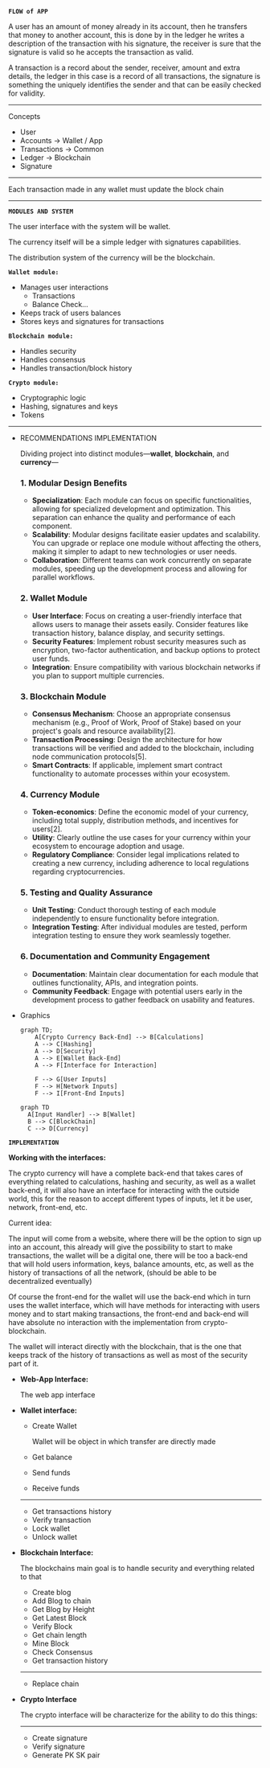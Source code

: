 **`FLOW of APP`**

A user has an amount of money already in its account, then he transfers that money to another account, this is done by in the ledger he writes a description of the transaction with his signature, the receiver is sure that the signature is valid so he accepts the transaction as valid.

A transaction is a record about the sender, receiver, amount and extra details, the ledger in this case is a record of all transactions, the signature is something the uniquely identifies the sender and that can be easily checked for validity.

---

Concepts

- User
- Accounts → Wallet / App
- Transactions → Common
- Ledger → Blockchain
- Signature

---

Each transaction made in any wallet must update the block chain

---

**`MODULES AND SYSTEM`**

The user interface with the system will be wallet.

The currency itself will be a simple ledger with signatures capabilities.

The distribution system of the currency will be the blockchain.

**`Wallet module:`**

- Manages user interactions
    - Transactions
    - Balance Check…
- Keeps track of users balances
- Stores keys and signatures for transactions

**`Blockchain module:`**

- Handles security
- Handles consensus
- Handles transaction/block history

**`Crypto module:`**

- Cryptographic logic
- Hashing, signatures and keys
- Tokens

---

- RECOMMENDATIONS IMPLEMENTATION

    Dividing project into distinct modules—**wallet**, **blockchain**, and **currency**—

    ### 1. **Modular Design Benefits**

    - **Specialization**: Each module can focus on specific functionalities, allowing for specialized development and optimization. This separation can enhance the quality and performance of each component.
    - **Scalability**: Modular designs facilitate easier updates and scalability. You can upgrade or replace one module without affecting the others, making it simpler to adapt to new technologies or user needs.
    - **Collaboration**: Different teams can work concurrently on separate modules, speeding up the development process and allowing for parallel workflows.

    ### 2. **Wallet Module**

    - **User Interface**: Focus on creating a user-friendly interface that allows users to manage their assets easily. Consider features like transaction history, balance display, and security settings.
    - **Security Features**: Implement robust security measures such as encryption, two-factor authentication, and backup options to protect user funds.
    - **Integration**: Ensure compatibility with various blockchain networks if you plan to support multiple currencies.

    ### 3. **Blockchain Module**

    - **Consensus Mechanism**: Choose an appropriate consensus mechanism (e.g., Proof of Work, Proof of Stake) based on your project's goals and resource availability[2].
    - **Transaction Processing**: Design the architecture for how transactions will be verified and added to the blockchain, including node communication protocols[5].
    - **Smart Contracts**: If applicable, implement smart contract functionality to automate processes within your ecosystem.

    ### 4. **Currency Module**

    - **Token-economics**: Define the economic model of your currency, including total supply, distribution methods, and incentives for users[2].
    - **Utility**: Clearly outline the use cases for your currency within your ecosystem to encourage adoption and usage.
    - **Regulatory Compliance**: Consider legal implications related to creating a new currency, including adherence to local regulations regarding cryptocurrencies.

    ### 5. **Testing and Quality Assurance**

    - **Unit Testing**: Conduct thorough testing of each module independently to ensure functionality before integration.
    - **Integration Testing**: After individual modules are tested, perform integration testing to ensure they work seamlessly together.

    ### 6. **Documentation and Community Engagement**

    - **Documentation**: Maintain clear documentation for each module that outlines functionality, APIs, and integration points.
    - **Community Feedback**: Engage with potential users early in the development process to gather feedback on usability and features.
- Graphics

    ```mermaid
    graph TD;
        A[Crypto Currency Back-End] --> B[Calculations]
        A --> C[Hashing]
        A --> D[Security]
        A --> E[Wallet Back-End]
        A --> F[Interface for Interaction]

        F --> G[User Inputs]
        F --> H[Network Inputs]
        F --> I[Front-End Inputs]
    ```

    ```mermaid
    graph TD
      A[Input Handler] --> B[Wallet]
      B --> C[BlockChain]
      C --> D[Currency]

    ```


**`IMPLEMENTATION`**

**Working with the interfaces:**

The crypto currency will have a complete back-end that takes cares of everything related to calculations, hashing and security, as well as a wallet back-end, it will also have an interface for interacting with the outside world, this for the reason to accept different types of inputs, let it be user, network, front-end, etc.

Current idea:

The input will come from a website, where there will be the option to sign up into an account, this already will give the possibility to start to make transactions, the wallet will be a digital one, there will be too a back-end that will hold users information, keys, balance amounts, etc, as well as the history of transactions of all the network, (should be able to be decentralized eventually)

Of course the front-end for the wallet will use the back-end which in turn uses the wallet interface, which will have methods for interacting with users money and to start making transactions, the front-end and back-end will have absolute no interaction with the implementation from crypto-blockchain.

The wallet will interact directly with the blockchain, that is the one that keeps track of the history of transactions as well as most of the security part of it.

- **Web-App Interface:**

    The web app interface

- **Wallet interface:**
    - Create Wallet

        Wallet will be object in which transfer are directly made

    - Get balance
    - Send funds
    - Receive funds

    ---

    - Get transactions history
    - Verify transaction
    - Lock wallet
    - Unlock wallet
- **Blockchain Interface:**

    The blockchains main goal is to handle security and everything related to that

    - Create blog
    - Add Blog to chain
    - Get Blog by Height
    - Get Latest Block
    - Verify Block
    - Get chain length
    - Mine Block
    - Check Consensus
    - Get transaction history

    ---

    - Replace chain
- **Crypto Interface**

    The crypto interface will be characterize for the ability to do this things:

    ---

    - Create signature
    - Verify signature
    - Generate PK SK pair
